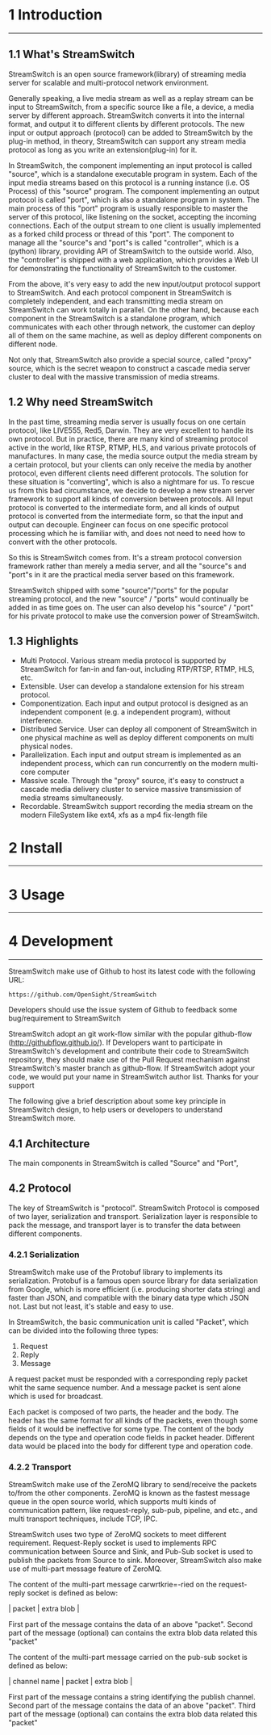# 1 Introduction
------------------------------------

## 1.1 What's StreamSwitch

StreamSwitch is an open source framework(library) of streaming media server 
for scalable and multi-protocol network environment.

Generally speaking, a live media stream as well as a 
replay stream can be input to StreamSwitch, from a specific source like a 
file, a device, a media server by different approach. StreamSwitch converts 
it into the internal format, and output it to different clients by different 
protocols. The new input or output approach (protocol) can be added to 
StreamSwitch by the plug-in method, in theory, StreamSwitch can support any 
stream media protocol as long as you write an extension(plug-in) for it. 

In StreamSwitch, the component implementing an input protocol is called 
"source", which is a standalone executable program in system. Each of the 
input media streams based on this protocol is a running instance 
(i.e. OS Process) of this "source" program. The component implementing an 
output protocol is called "port", which is also a standalone program in system. 
The main process of this "port" program is usually responsible to master the 
server of this protocol, like listening on the socket, accepting the incoming 
connections. Each of the output stream to one client is usually implemented as 
a forked child process or thread of this "port". The component to manage all 
the "source"s and "port"s is called "controller", which is a (python) library, 
providing API of StreamSwitch to the outside world. Also, the "controller" is 
shipped with a web application, which provides a Web UI for demonstrating the 
functionality of StreamSwitch to the customer. 

From the above, it's very easy to add the new input/output protocol support to 
StreamSwitch. And each protocol component in StreamSwitch is completely 
independent, and each transmitting media stream on StreamSwitch can work totally 
in parallel. On the other hand, because each component in the StreamSwitch is a 
standalone program, which communicates with each other through network, the 
customer can deploy all of them on the same machine, as well as deploy different 
components on different node. 

Not only that, StreamSwitch also provide a special source, called "proxy" source, 
which is the secret weapon to construct a cascade media server cluster 
to deal with the massive transmission of media streams.


## 1.2 Why need StreamSwitch

In the past time, streaming media server is usually focus on one certain 
protocol, like LIVE555, Red5, Darwin. They are very excellent to handle its 
own protocol. But in practice, there are many kind of streaming protocol 
active in the world, like RTSP, RTMP, HLS, and various private protocols of 
manufactures. In many case, the media source output the media stream by a 
certain protocol, but your clients can only receive the media by another 
protocol, even different clients need different protocols. The solution for 
these situation is "converting", which is also a nightmare for us. To rescue 
us from this bad circumstance, we decide to develop a new stream server 
framework to support all kinds of conversion between protocols. All Input 
protocol is converted to the intermediate form, and all kinds of output 
protocol is converted from the intermediate form, so that the input and output 
can decouple. Engineer can focus on one specific protocol processing which he 
is familiar with, and does not need to need how to convert with the other 
protocols. 

So this is StreamSwitch comes from. It's a stream protocol conversion framework 
rather than merely a media server, and all the "source"s and "port"s in it are 
the practical media server based on this framework. 

StreamSwitch shipped with some "source"/"ports" for the popular streaming protocol, 
and the new "source" / "ports" would continually be added in as time goes on. 
The user can also develop his "source" / "port" for his private protocol to make 
use the conversion power of StreamSwitch. 


## 1.3 Highlights

* Multi Protocol. Various stream media protocol is supported by StreamSwitch 
  for fan-in and fan-out, including RTP/RTSP, RTMP, HLS, etc.
* Extensible. User can develop a standalone extension for his stream protocol. 
* Componentization. Each input and output protocol is designed as an independent 
  component (e.g. a independent program), without interference. 
* Distributed Service. User can deploy all component of StreamSwitch in one 
  physical machine as well as deploy different components on multi physical nodes.
* Parallelization. Each input and output stream is implemented as an independent 
  process, which can run concurrently on the modern multi-core computer
* Massive scale. Through the "proxy" source, it's easy to construct a cascade media 
  delivery cluster to service massive transmission of media streams simultaneously. 
* Recordable. StreamSwitch support recording the media stream on the modern 
  FileSystem like ext4, xfs as a mp4 fix-length file 

# 2 Install
------------------------------------
  

# 3 Usage
------------------------------------  
  
  
# 4 Development
------------------------------------  

StreamSwitch make use of Github to host its latest code with the following URL: 

    https://github.com/OpenSight/StreamSwitch

Developers should use the issue system of Github to feedback some 
bug/requirement to StreamSwitch

StreamSwitch adopt an git work-flow similar with the popular github-flow 
(http://githubflow.github.io/). If Developers want to participate in 
StreamSwitch's development and contribute their code to StreamSwitch repository, 
they should make use of the Pull Request mechanism against StreamSwitch's master 
branch as github-flow. If StreamSwitch adopt your code, we would put your name in 
StreamSwitch author list. Thanks for your support

The following give a brief description about some key principle in 
StreamSwitch design, to help users or developers to understand StreamSwitch 
more. 

## 4.1 Architecture 

The main components in StreamSwitch is called "Source" and "Port", 

## 4.2 Protocol

The key of StreamSwitch is "protocol". StreamSwitch Protocol is composed of 
two layer, serialization and transport. Serialization layer is responsible 
to pack the message, and transport layer is to transfer the data between 
different components. 

### 4.2.1 Serialization

StreamSwitch make use of the Protobuf library to implements its serialization. 
Protobuf is a famous open source library for data serialization from Google, 
which is more efficient (i.e. producing shorter data string) and faster than 
JSON, and compatible with the binary data type which JSON not.  Last but not 
least, it's stable and easy to use.

In StreamSwitch, the basic communication unit is called "Packet", which can be 
divided into the following three types:

1. Request
2. Reply
3. Message

A request packet must be responded with a corresponding reply packet whit the 
same sequence number. And a message packet is sent alone which is used for 
broadcast. 

Each packet is composed of two parts, the header and the body. The header has 
the same format for all kinds of the packets, even though some fields of it 
would be ineffective for some type. The content of the body depends on the 
type and operation code fields in packet header. Different data would be 
placed into the body for different type and operation code. 

### 4.2.2 Transport

StreamSwitch make use of the ZeroMQ library to send/receive the packets 
to/from the other components. 
ZeroMQ is known as the fastest message queue in the open source world, 
which supports multi kinds of communication pattern, like request-reply, 
sub-pub, pipeline, and etc., and multi transport techniques, include TCP, IPC. 

StreamSwitch uses two type of ZeroMQ sockets to meet different requirement. 
Request-Reply socket is used to implements RPC communication between Source 
and Sink, and Pub-Sub socket is used to publish the packets from Source to 
sink. Moreover, StreamSwitch also make use of multi-part message feature 
of ZeroMQ. 

The content of the multi-part message carwrtkrie=-ried on the request-reply socket is 
defined as below: 

| packet | extra blob |

First part of the message contains the data of an above "packet".
Second part of the message (optional) can contains the extra blob data 
related this "packet"


The content of the multi-part message carried on the pub-sub socket is 
defined as below: 

| channel name | packet | extra blob |

First part of the message contains a string identifying the publish channel. 
Second part of the message contains the data of an above "packet".
Third part of the message (optional) can contains the extra blob data 
related this "packet"
